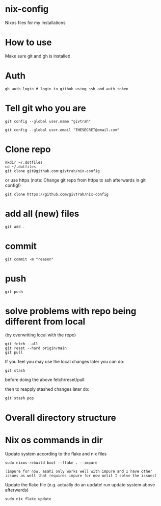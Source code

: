 # nix-config
Nixos files for my installations

# How to use
Make sure git and gh is installed

# Auth
```
gh auth login # login to github using ssh and auth token
```

# Tell git who you are
```
git config --global user.name "givtrah"

git config --global user.email "THESECRET@email.com"
```

# Clone repo
```
mkdir ~/.dotfiles
cd ~/.dotfiles
git clone git@github.com:givtrah/nix-config
```
or use https 
(note: Change git repo from https to ssh afterwards in git config!)
```
git clone https://github.com/givtrah/nix-config
```
# add all (new) files
```
git add .
```
# commit
```
git commit -m "reason"
```
# push
```
git push
```

# solve problems with repo being different from local
(by overwriting local with the repo)

```
git fetch --all
git reset --hard origin/main
git pull
```
If you feel you may use the local changes later you can do:

```
git stash
```
before doing the above fetch/reset/pull

then to reapply stashed changes later do:

```
git stash pop
```

# Overall directory structure


# Nix os commands in dir

Update system according to the flake and nix files
```
sudo nixos-rebuild boot --flake . --impure

(impure for now, asahi only works well with impure and I have other issues as well that requires impure for now until I solve the issues)
```

Update the flake file (e.g. actually do an update! run update system above afterwards)
```
sudo nix flake update

```


